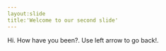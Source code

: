 ```yaml
---
layout:slide
title:'Welcome to our second slide'
---
```

Hi. How have you been?.
Use left arrow to go back!.
